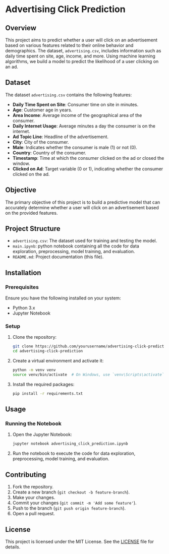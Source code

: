 # Advertising Click Prediction

## Overview
This project aims to predict whether a user will click on an advertisement based on various features related to their online behavior and demographics. The dataset, `advertising.csv`, includes information such as daily time spent on site, age, income, and more. Using machine learning algorithms, we build a model to predict the likelihood of a user clicking on an ad.

## Dataset
The dataset `advertising.csv` contains the following features:
- **Daily Time Spent on Site**: Consumer time on site in minutes.
- **Age**: Customer age in years.
- **Area Income**: Average income of the geographical area of the consumer.
- **Daily Internet Usage**: Average minutes a day the consumer is on the internet.
- **Ad Topic Line**: Headline of the advertisement.
- **City**: City of the consumer.
- **Male**: Indicates whether the consumer is male (1) or not (0).
- **Country**: Country of the consumer.
- **Timestamp**: Time at which the consumer clicked on the ad or closed the window.
- **Clicked on Ad**: Target variable (0 or 1), indicating whether the consumer clicked on the ad.

## Objective
The primary objective of this project is to build a predictive model that can accurately determine whether a user will click on an advertisement based on the provided features.

## Project Structure
- `advertising.csv`: The dataset used for training and testing the model.
- `main.ipynb`: python notebook containing all the code for data exploration, preprocessing, model training, and evaluation.
- `README.md`: Project documentation (this file).

## Installation

### Prerequisites
Ensure you have the following installed on your system:
- Python 3.x
- Jupyter Notebook

### Setup
1. Clone the repository:
    ```sh
    git clone https://github.com/yourusername/advertising-click-prediction.git
    cd advertising-click-prediction
    ```

2. Create a virtual environment and activate it:
    ```sh
    python -m venv venv
    source venv/bin/activate  # On Windows, use `venv\Scripts\activate`
    ```

3. Install the required packages:
    ```sh
    pip install -r requirements.txt
    ```

## Usage

### Running the Notebook
1. Open the Jupyter Notebook:
    ```sh
    jupyter notebook advertising_click_prediction.ipynb
    ```
2. Run the notebook to execute the code for data exploration, preprocessing, model training, and evaluation.

## Contributing
1. Fork the repository.
2. Create a new branch (`git checkout -b feature-branch`).
3. Make your changes.
4. Commit your changes (`git commit -m 'Add some feature'`).
5. Push to the branch (`git push origin feature-branch`).
6. Open a pull request.

## License
This project is licensed under the MIT License. See the [LICENSE](LICENSE) file for details.

